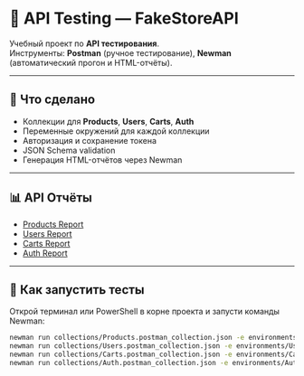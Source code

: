 # 🧪 API Testing — FakeStoreAPI

Учебный проект по **API тестирования**.  
Инструменты: **Postman** (ручное тестирование), **Newman** (автоматический прогон и HTML-отчёты).  

---

## 📌 Что сделано
- Коллекции для **Products**, **Users**, **Carts**, **Auth**  
- Переменные окружений для каждой коллекции   
- Авторизация и сохранение токена  
- JSON Schema validation  
- Генерация HTML-отчётов через Newman  

---

## 📊 API Отчёты
- [Products Report](https://niiksolo.github.io/Manual-QA-Portfolio/api-sql-testing/postman/reports/Products_Report.html)  
- [Users Report](https://niiksolo.github.io/Manual-QA-Portfolio/api-sql-testing/postman/reports/Users_Report.html)  
- [Carts Report](https://niiksolo.github.io/Manual-QA-Portfolio/api-sql-testing/postman/reports/Carts_Report.html)  
- [Auth Report](https://niiksolo.github.io/Manual-QA-Portfolio/api-sql-testing/postman/reports/Auth_Report.html)  

---

## 🚀 Как запустить тесты

Открой терминал или PowerShell в корне проекта и запусти команды Newman:

```bash
newman run collections/Products.postman_collection.json -e environments/Products_Env.postman_environment.json -r cli,html --reporter-html-export reports/Products_Report.html
newman run collections/Users.postman_collection.json -e environments/Users_Env.postman_environment.json -r cli,html --reporter-html-export reports/Users_Report.html
newman run collections/Carts.postman_collection.json -e environments/Carts_Env.postman_environment.json -r cli,html --reporter-html-export reports/Carts_Report.html
newman run collections/Auth.postman_collection.json -e environments/Auth_Env.postman_environment.json -r cli,html --reporter-html-export reports/Auth_Report.html